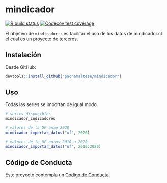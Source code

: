 # mindicador

<!-- badges: start -->
[![R build status](https://github.com/pachamaltese/mindicador/workflows/R-CMD-check/badge.svg)](https://github.com/pachamaltese/mindicador/actions)
[![Codecov test coverage](https://codecov.io/gh/pachamaltese/mindicador/branch/master/graph/badge.svg)](https://codecov.io/gh/pachamaltese/mindicador?branch=master)
<!-- badges: end -->

El objetivo de `mindicador::` es facilitar el uso de los datos de mindicador.cl el cual es un proyecto de terceros.

## Instalación

Desde GitHub:

```r
devtools::install_github("pachamaltese/mindicador")
```

## Uso

Todas las series se importan de igual modo.
```r
# series disponibles
mindicador_indicadores

# valores de la UF anio 2020
mindicador_importar_datos("uf", 2020)

# valores de la UF anios 2010 a 2020
mindicador_importar_datos("uf", 2010:2020)
```

## Código de Conducta
  
Este proyecto contempla un [Código de Conducta](https://github.com/pachamaltese/blob/master/CODE_OF_CONDUCT.md).
